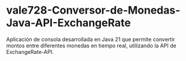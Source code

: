 # vale728-Conversor-de-Monedas-Java-API-ExchangeRate
Aplicación de consola desarrollada en Java 21 que permite convertir montos entre diferentes monedas en tiempo real, utilizando la API de ExchangeRate-API.
